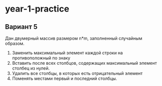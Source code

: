 # year-1-practice
## Вариант 5
Дан двумерный массив размером n*m, заполненный случайным образом.
1. Заменить максимальный элемент каждой строки на противоположный по знаку
2. Вставить после всех столбцов, содержащих максимальный элемент столбец из нулей.
3. Удалить все столбцы, в которых есть отрицательный элемент
4. Поменять местами первый и последний столбцы. 